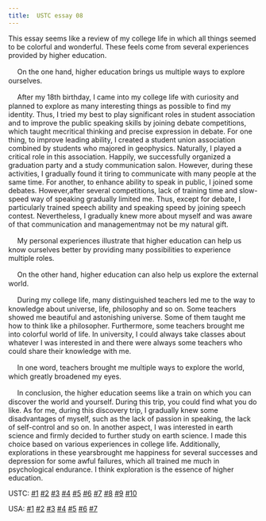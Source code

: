 ```yaml
---
title:  USTC essay 08
---
```

This essay seems like a review of my college life in which all things seemed to be colorful and wonderful. These feels come from several experiences provided by higher education.

　  On the one hand, higher education brings us multiple ways to explore ourselves.

　  After my 18th birthday, I came into my college life with curiosity and planned to explore as many interesting things as possible to find my identity. Thus, I tried my best to play significant roles in student association and to improve the public speaking skills by joining debate competitions, which taught mecritical thinking and precise expression in debate. For one thing, to improve leading ability, I created a student union association combined by students who majored in geophysics. Naturally, I played a critical role in this association. Happily, we successfully organized a graduation party and a study communication salon. However, during these activities, I gradually found it tiring to communicate with many people at the same time. For another, to enhance ability to speak in public, I joined some debates. However,after several competitions, lack of training time and slow-speed way of speaking gradually limited me. Thus, except for debate, I particularly trained speech ability and speaking speed by joining speech contest. Nevertheless, I gradually knew more about myself and was aware of that communication and managementmay not be my natural gift.

　  My personal experiences illustrate that higher education can help us know ourselves better by providing many possibilities to experience multiple roles.

　  On the other hand, higher education can also help us explore the external world.

　  During my college life, many distinguished teachers led me to the way to knowledge about universe, life, philosophy and so on. Some teachers showed me beautiful and astonishing universe. Some of them taught me how to think like a philosopher. Furthermore, some teachers brought me into colorful world of life. In university, I could always take classes about whatever I was interested in and there were always some teachers who could share their knowledge with me.

　  In one word, teachers brought me multiple ways to explore the world, which greatly broadened my eyes.

　  In conclusion, the higher education seems like a train on which you can discover the world and yourself. During this trip, you could find what you do like. As for me, during this discovery trip, I gradually knew some disadvantages of myself, such as the lack of passion in speaking, the lack of self-control and so on. In another aspect, I was interested in earth science and firmly decided to further study on earth science. I made this choice based on various experiences in college life. Additionally, explorations in these yearsbrought me happiness for several successes and depression for some awful failures, which all trained me much in psychological endurance. I think exploration is the essence of higher education.

USTC: [\#1](/meeting/highereducation/ustc1) [\#2](/meeting/highereducation/ustc2) [\#3](/meeting/highereducation/ustc3) [\#4](/meeting/highereducation/ustc4) [\#5](/meeting/highereducation/ustc5) [\#6](/meeting/highereducation/ustc6)  [\#7](/meeting/highereducation/ustc7)  [\#8](/meeting/highereducation/ustc8) [\#9](/meeting/highereducation/ustc9) [\#10](/meeting/highereducation/ustc10)

USA: [\#1](/meeting/highereducation/usa1) [\#2](/meeting/highereducation/usa2) [\#3](/meeting/highereducation/usa3) [\#4](/meeting/highereducation/usa4) [\#5](/meeting/highereducation/usa5)  [\#6](/meeting/highereducation/usa6) [\#7](/meeting/highereducation/usa7)        
